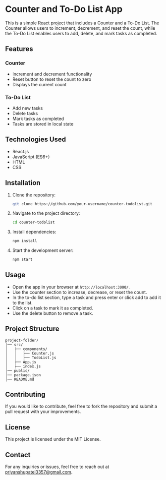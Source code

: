 # Counter and To-Do List App

This is a simple React project that includes a Counter and a To-Do List. The Counter allows users to increment, decrement, and reset the count, while the To-Do List enables users to add, delete, and mark tasks as completed.

## Features

### Counter
- Increment and decrement functionality
- Reset button to reset the count to zero
- Displays the current count

### To-Do List
- Add new tasks
- Delete tasks
- Mark tasks as completed
- Tasks are stored in local state

## Technologies Used
- React.js
- JavaScript (ES6+)
- HTML
- CSS

## Installation

1. Clone the repository:
   ```bash
   git clone https://github.com/your-username/counter-todolist.git
   ```
2. Navigate to the project directory:
   ```bash
   cd counter-todolist
   ```
3. Install dependencies:
   ```bash
   npm install
   ```
4. Start the development server:
   ```bash
   npm start
   ```

## Usage
- Open the app in your browser at `http://localhost:3000/`.
- Use the counter section to increase, decrease, or reset the count.
- In the to-do list section, type a task and press enter or click add to add it to the list.
- Click on a task to mark it as completed.
- Use the delete button to remove a task.

## Project Structure
```
project-folder/
│── src/
│   ├── components/
│   │   ├── Counter.js
│   │   ├── TodoList.js
│   ├── App.js
│   ├── index.js
│── public/
│── package.json
│── README.md
```

## Contributing
If you would like to contribute, feel free to fork the repository and submit a pull request with your improvements.

## License
This project is licensed under the MIT License.

## Contact
For any inquiries or issues, feel free to reach out at priyanshupatel3357@gmail.com.

